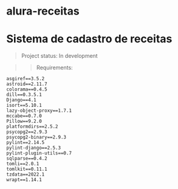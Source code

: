 # alura-receitas

<h1>Sistema de cadastro de receitas</h1>

> Project status: In  development

>> Requirements:

```
asgiref==3.5.2
astroid==2.11.7
colorama==0.4.5
dill==0.3.5.1
Django==4.1
isort==5.10.1
lazy-object-proxy==1.7.1
mccabe==0.7.0
Pillow==9.2.0
platformdirs==2.5.2
psycopg2==2.9.3
psycopg2-binary==2.9.3
pylint==2.14.5
pylint-django==2.5.3
pylint-plugin-utils==0.7
sqlparse==0.4.2
tomli==2.0.1
tomlkit==0.11.1
tzdata==2022.1
wrapt==1.14.1

```
